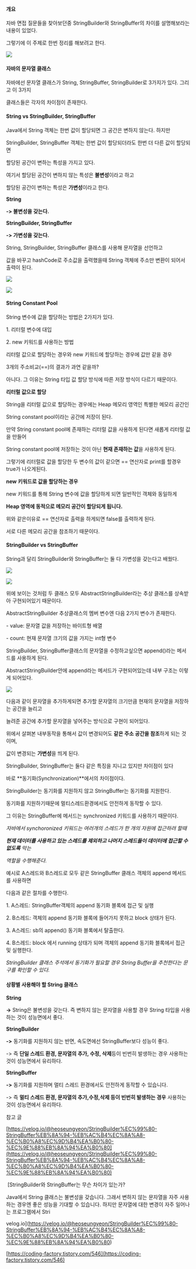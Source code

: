 #### 개요

자바 면접 질문들을 찾아보던중 StringBuilder와 StringBuffer의 차이를 설명해보라는 내용이 있었다.

그렇기에 이 주제로 한번 정리를 해보려고 한다.

![](image/stringbuilder.png)


#### 자바의 문자열 클래스

자바에선 문자열 클래스가 String, StringBuffer, StringBuilder로 3가지가 있다. 그리고 이 3가지

클래스들은 각자의 차이점이 존재한다.

#### String vs StringBuilder, StringBuffer

Java에서 String 객체는 한번 값이 할당되면 그 공간은 변하지 않는다. 하지만 

StringBuilder, StringBuffer 객체는 한번 값이 할당되더라도 한번 더 다른 값이 할당되면

할당된 공간이 변하는 특성을 가지고 있다.

여기서 할당된 공간이 변하지 않는 특성은 **불변성**이라고 하고

할당된 공간이 변하는 특성은 **가변성**이라고 한다.

**String**

**\-> 불변성을 갖는다.**

**StringBuilder, StringBuffer**

**\-> 가변성을 갖는다.**

String, StringBuilder, StringBuffer 클래스를 사용해 문자열을 선언하고

값을 바꾸고 hashCode로 주소값을 출력했을때 String 객체에 주소만 변환이 되어서 출력이 된다.

![](./image/stringcode.png)

![](./image/stringrun.png)


#### String Constant Pool

String 변수에 값을 할당하는 방법은 2가지가 있다.

1\. 리터럴 변수에 대입

2\. new 키워드를 사용하는 방법


리터럴 값으로 할당하는 경우와 new 키워드에 할당하는 경우에 값만 같을 경우

3개의 주소비교(==)의 결과가 과연 같을까?

아니다. 그 이유는 String 타입 값 할당 방식에 따른 저장 방식이 다르기 때문이다.

**리터럴 값으로 할당**

String을 리터럴 값으로 할당하는 경우에는 Heap 메모리 영역인 특별한 메모리 공간인

String constant pool이라는 공간에 저장이 된다. 

만약 String constant pool에 존재하는 리터럴 값을 사용하게 된다면 새롭게 리터럴 값을 만들어 

String constant pool에 저장하는 것이 아닌 **현재 존재하는 값**을 사용하게 된다.

그렇기에 리터럴로 값을 할당한 두 변수의 값이 같으면 == 연산자로 print를 할경우 true가 나오게된다.

**new 키워드로 값을 할당하는 경우**

new 키워드를 통해 String 변수에 값을 할당하게 되면 일반적인 객체와 동일하게 

**Heap 영역에 동적으로 메모리 공간이 할당되게 됩니다.**

위와 같은이유로 == 연산자로 출력을 하게되면 false를 출력하게 된다.

서로 다른 메모리 공간을 참조하기 때문이다.

#### StringBuilder vs StringBuffer

String과 달리 StringBuilder와 StringBuffer는 둘 다 가변성을 갖는다고 배웠다.


![](./image/stringin1.png)

![](./image/stringin2.png)

위에 보이는 것처럼 두 클래스 모두 AbstractStringBuilder라는 추상 클래스를 상속받아 구현되어있기 때문이다.

AbstractStringBuilder 추상클래스의 멤버 변수엔 다음 2가지 변수가 존재한다.

\- value: 문자열 값을 저장하는 바이트형 배열

\- count: 현재 문자열 크기의 값을 가지는 int형 변수



StringBuilder, StringBuffer클래스의 문자열을 수정하고싶으면 append()라는 메서드를 사용하게 된다.

AbstractStringBuilder안에 append라는 메서드가 구현되어있는데 내부 구조는 이렇게 되어있다.


![](./image/stringin3.png)


다음과 같이 문자열을 추가하게되면 추가할 문자열의 크기만큼 현재의 문자열을 저장하는 공간을 늘리고

늘려준 공간에 추가할 문자열을 넣어주는 방식으로 구현이 되어있다.

위에서 살펴본 내부동작을 통해서 값이 변경되어도 **같은 주소 공간을 참조**하게 되는 것이며,

값이 변경되는 **가변성**을 띄게 된다.

StringBuilder, StringBuffer는 둘다 같은 특징을 지니고 있지만 차이점이 있다

바로 **동기화(Synchronization)**에서의 차이점이다.

StringBuilder는 동기화를 지원하지 않고 StringBuffer는 동기화를 지원한다.

동기화를 지원하기때문에 멀티스레드환경에서도 안전하게 동작할 수 있다.

그 이유는 StringBuffer에 메서드는 synchronized 키워드를 사용하기 때문이다.

_자바에서 synchoronized 키워드는 여러개의 스레드가 한 개의 자원에 접근하려 할때_

_**현재 데이터를 사용하고 있는 스레드를 제외하고 나머지 스레드들이 데이터에 접근할 수 없도록** 막는_

_역할을 수행해준다._

예시로 A스레드와 B스레드로 모두 같은 StringBuffer 클래스 객체의 append 메서드를 사용하면

다음과 같은 절차를 수행한다.

1\. A스레드: StringBuffer객체의 append 동기화 블록에 접근 및 실행

2\. B스레드: 객체의 append 동기화 블록에 들어가지 못하고 block 상태가 된다.

3\. A스레드: sb의 append() 동기화 블록에서 탈출한다.

4\. B스레드: block 에서 running 상태가 되며 객체의 append 동기화 블록에서 접근 및 실행한다.

_StringBuilder 클래스 주석에서 동기화가 필요할 경우 String Buffer을 추천한다는 문구를 확인할 수 있다._

#### 상황별 사용해야 할 String 클래스

**String**

**\->** String은 불변성을 갖는다. 즉 변하지 않는 문자열을 사용할 경우 String 타입을 사용하는 것이 성능면에서 좋다.

**StringBuilder**

**\->** 동기화를 지원하지 않는 반면, 속도면에선 StringBuffer보다 성능이 좋다.

\-> 즉 **단일 스레드 환경, 문자열의 추가, 수정, 삭제**등이 빈번히 발생하는 경우 사용하는 것이 성능면에서 유리하다.

**StringBuffer**

**\->** 동기화를 지원하며 멀티 스레드 환경에서도 안전하게 동작할 수 있습니다.

\-> 즉 **멀티 스레드 환경, 문자열의 추가,수정,삭제 등이 빈번히 발생하는 경우** 사용하는 것이 성능면에서 유리하다.

참고 글

[https://velog.io/@heoseungyeon/StringBuilder%EC%99%80-StringBuffer%EB%8A%94-%EB%AC%B4%EC%8A%A8-%EC%B0%A8%EC%9D%B4%EA%B0%80-%EC%9E%88%EB%8A%94%EA%B0%80](https://velog.io/@heoseungyeon/StringBuilder%EC%99%80-StringBuffer%EB%8A%94-%EB%AC%B4%EC%8A%A8-%EC%B0%A8%EC%9D%B4%EA%B0%80-%EC%9E%88%EB%8A%94%EA%B0%80)

 [StringBuilder와 StringBuffer는 무슨 차이가 있는가?

Java에서 String 클래스는 불변성을 갖습니다. 그래서 변하지 않는 문자열을 자주 사용하는 경우엔 좋은 성능을 기대할 수 있습니다. 하지만 문자열에 대한 변경이 자주 일어나는 프로그램에서 Stri

velog.io](https://velog.io/@heoseungyeon/StringBuilder%EC%99%80-StringBuffer%EB%8A%94-%EB%AC%B4%EC%8A%A8-%EC%B0%A8%EC%9D%B4%EA%B0%80-%EC%9E%88%EB%8A%94%EA%B0%80)

[https://coding-factory.tistory.com/546](https://coding-factory.tistory.com/546)